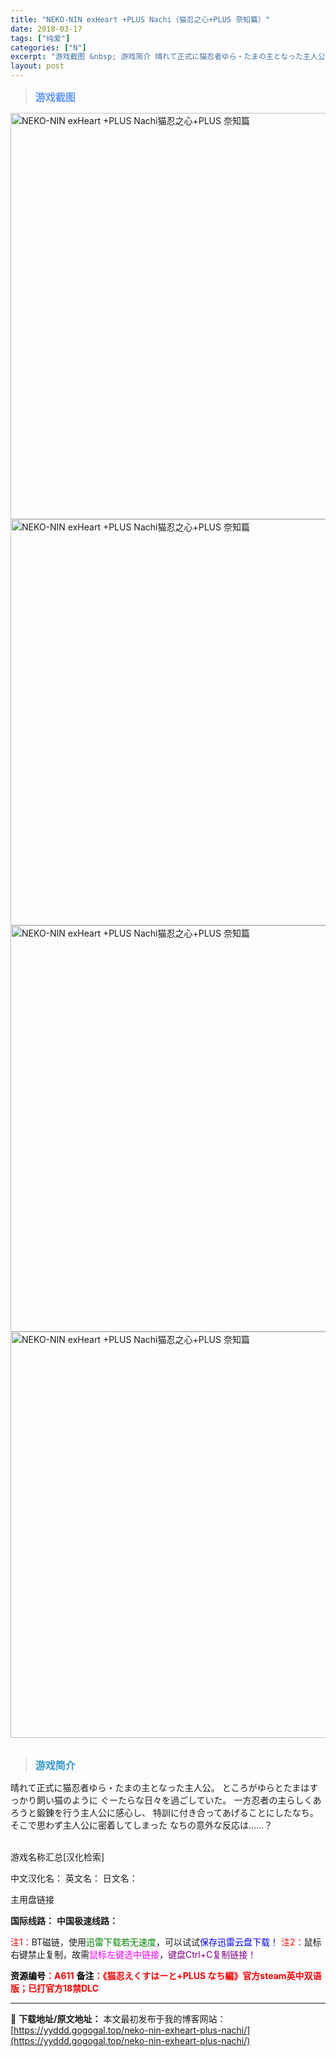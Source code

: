 ```yaml
---
title: "NEKO-NIN exHeart +PLUS Nachi（猫忍之心+PLUS 奈知篇）"
date: 2018-03-17
tags: ["纯爱"]
categories: ["N"]
excerpt: "游戏截图 &nbsp; 游戏简介 晴れて正式に猫忍者ゆら・たまの主となった主人公。 ところがゆらとたまはすっかり飼い猫のように ぐーたらな日々を過ごしていた。 一方忍者の主らしくあろうと鍛錬を行う主人公に感心し、 特訓に付き合ってあげることにしたなち。 そこで思わず主人公に密着してしまった なちの意&hellip;"
layout: post
---
```


<div>
<blockquote><b><span style="font-size: 12pt; color: #6699ff;">游戏截图</span></b></blockquote>
<div><img title="点击放大" src="https://yyddd.gogogal.top/wp-content/uploads/2025/04/20250430_6811eda2b09e4.webp" alt="NEKO-NIN exHeart +PLUS Nachi猫忍之心+PLUS 奈知篇" width="650" /></div>
<div><img title="点击放大" src="https://yyddd.gogogal.top/wp-content/uploads/2025/04/20250430_6811eda454c1c.webp" alt="NEKO-NIN exHeart +PLUS Nachi猫忍之心+PLUS 奈知篇" width="650" /></div>
<div><img title="点击放大" src="https://yyddd.gogogal.top/wp-content/uploads/2025/04/20250430_6811eda5d7757.webp" alt="NEKO-NIN exHeart +PLUS Nachi猫忍之心+PLUS 奈知篇" width="650" /></div>
<div><img title="点击放大" src="https://yyddd.gogogal.top/wp-content/uploads/2025/04/20250430_6811eda75d246.webp" alt="NEKO-NIN exHeart +PLUS Nachi猫忍之心+PLUS 奈知篇" width="650" /></div>
&nbsp;
<blockquote><b><span style="font-size: 12pt; color: #3399cc;">游戏简介</span></b></blockquote>
<div>晴れて正式に猫忍者ゆら・たまの主となった主人公。
ところがゆらとたまはすっかり飼い猫のように
ぐーたらな日々を過ごしていた。
一方忍者の主らしくあろうと鍛錬を行う主人公に感心し、
特訓に付き合ってあげることにしたなち。
そこで思わず主人公に密着してしまった
なちの意外な反応は……？</div>
&nbsp;

游戏名称汇总[汉化检索]

中文汉化名：
英文名：
日文名：
</div>
<div class="panel panel-primary">
<div class="panel-heading">主用盘链接</div>
<div class="panel-body">

<b>国际线路：</b>
<b>中国极速线路：</b>


<span style="color: #ff0000;">注1：</span>BT磁链，使用<span style="color: #008000;">迅雷下载若无速度</span>，可以试试<span style="color: #0000ff;">保存迅雷云盘下载！</span>
<span style="color: #ff0000;">注2：</span>鼠标右键禁止复制，故需<span style="color: #ff00ff;">鼠标左键选中链接</span>，<span style="color: #800080;">键盘Ctrl+C复制链接！</span>

</div>
<div class="panel-footer"><span style="color: #ff0000;"><b><span style="color: #000000;">资源编号</span>：A611</b></span>
<span style="color: #ff0000;"><b><span style="color: #000000;">备注</span>：《猫忍えくすはーと+PLUS なち編》官方steam英中双语版；已打官方18禁DLC</b></span></div>
</div>

---
📖 **下载地址/原文地址：** 本文最初发布于我的博客网站：[https://yyddd.gogogal.top/neko-nin-exheart-plus-nachi/](https://yyddd.gogogal.top/neko-nin-exheart-plus-nachi/)
